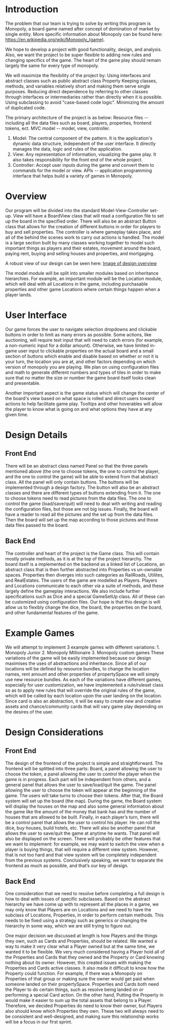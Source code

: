 # Introduction
The problem that our team is trying to solve by writing this program is Monopoly, a board game named after concept of domination of market by single entity. More specific information about Monopoly can be found here: https://en.wikipedia.org/wiki/Monopoly_(game).
 
We hope to develop a project with good functionality, design, and analysis. Also, we want the project to be super flexible to adding new rules and changing specifics of the game. The heart of the game play should remain largely the same for every type of monopoly.

We will maximize the flexibility of the project by:
Using interfaces and abstract classes such as public abstract class Property 
Keeping classes, methods, and variables relatively short and making them serve single purposes.
Reducing direct dependence by referring to other classes through interfaces or intermediaries rather than directly when it is possible.
Using subclassing to avoid "case-based code logic". 
Minimizing the amount of duplicated code.

The primary architecture of the project is as below:
Resource files -- including all the data files such as board, players, properties, frontend tokens, ect.
MVC model -- model, view, controller.
1. Model: The central component of the pattern. It is the application's dynamic data structure, independent of the user interface. It directly manages the data, logic and rules of the application.
2. View: Any representation of information, visualizing the game play. It also takes responsibility for the front end of the whole project.
3. Controller: Accept user inputs during the game and convert them to commands for the model or view.
APIs -- application programming interface that helps build a variety of games in Monopoly.


# Overview
Our program will be divided into the standard Model-View-Controller set-up. 
View will have a BoardView class that will read a configuration file to set 
up the board in the specified order. There will also be an abstract Button 
class that allows for the creation of different buttons in order for players 
to buy and sell properties. The controller is where gameplay takes 
place, and all of the behind the scenes work to carry out actions is handled. 
The model is a large section built by many classes working together to model
such important things as players and their estates, movement around the board,
paying rent, buying and selling houses and properties, and mortgaging.

A robust view of our design can be seen here:
[Image of design overview](https://ibb.co/HCLgbJW)

The model module will be split into smaller modules based on inheritance hierarchies.
For example, an important module will be the Location module, which will deal with
all Locations in the game, including purchasable properties and other game Locations
where certain things happen when a player lands. 


# User Interface
Our game forces the user to navigate selection dropdowns and clickable buttons
in order to limit as many errors as possible. Some actions, like auctioning, will require
text input that will need to catch errors (for example, a non-numeric input for
a dollar amount). Otherwise, we have limited in-game user input to clickable properties 
on the actual board and a small section of buttons which enable and disable based
on whether or not it is your turn, the location you are at, and other factors depending
on which version of monopoly you are playing. We plan on using configuration files and
math to generate different numbers and types of tiles in order to make sure that no 
matter the size or number the game board itself looks clean and presentable. 

Another important aspect is the game status which will change the center of the 
board's view based on what space is rolled and direct users toward actions to help 
facilitate game play. Tooltips and other hoverables will allow the player to know 
what is going on and what options they have at any given time. 



# Design Details

## Front End
There will be an abstract class named Panel so that the three panels mentioned above (the one to choose tokens, the 
one to control the player, and the one to control the game) will be able to extend from that abstract class. 
All the panel will only contain buttons. The buttons will be implemented through a design factory. The button will also 
be an abstract classes and there are different types of buttons extending from it. The one to choose tokens need to read 
pictures from the data files. The one to control the game (load/save/quit) will need to deal with writing and reading the 
configuration files, but those are not big issues. 
Finally, the board will have a reader to read all the pictures and the set up from the data files. Then the board will 
set up the map according to those pictures and those data files passed to the board. 

## Back End
The controller and heart of the project is the Game class. This will contain mostly private methods, as it is at the 
top of the project hierarchy. The board itself is a implemented on the backend as a linked list of Locations, an abstract 
class that is then further abstracted into Properties vs un-ownable spaces. Properties then diverges into such categories
 as RailRoads, Utilites, and RealEstates. The users of the game are modelled as Players. Players and Locations 
 communicate to each other via a suite of methods, and these largely define the gameplay interactions. We also 
 include further specifications such as Dice and a special GameSetUp class. All of these can be customized using 
 configuration files. Our hope is that this design is will allow us to flexibly change the dice, the board, 
 the properties on the board, and other fundamental features of the game.
 


# Example Games

We will attempt to implement 3 example games with different variations: 1. Monopoly Junior 2. Monopoly Millionaire 3. Monopoly custom games
These variations of the game will be easily implemented because our design maximises the uses of abstractions and inheritance.
Since all of our locations will be defined by resource bundles, to change the location names, rent amount and other properties of propertySpace 
we will simply use new resource bundles. As each of the variations have different games, especially for user customization, we have 
implemented a rule/ruleset class so as to apply new rules that will override the original rules of the game, which will be called by
each location upon the user landing on the location. Since card is also an abstraction, it will be easy to create new and creative
assets and chance/community cards that will vary game play depending on the desires of the user.


# Design Considerations

## Front End
The design of the frontend of the project is simple and straightforward. The frontend will be splitted into three parts: Board, a panel allowing the user to choose the token, a panel allowing the user to control the player when the game is in progress. Each part will be independent from others, and a general panel that allows the user to save/load/quit the game. The panel allowing the user to choose the token will appear at the beginning of the game. The users will take turns to choose their tokens. After that, the Board system will set up the board (the map). During the game, the Board system will display the houses on the map and also some general information about the game like the amount of the money that bank has and the number of houses that are allowed to be built. Finally, in each player’s turn, there will be a control panel that allows the user to control his player. He can roll the dice, buy houses, build hotels, etc. There will also be another panel that allows the user to save/quit the game at anytime he wants. That panel will also be displayed on the screen. 
There will probably be other features that we want to implement: for example, we may want to switch the view when a player is buying things, that will require a different view system. However, that is not too hard and that view system will be completely independent from the previous systems.
Conclusively speaking, we want to separate the frontend as much as possible, and that’s our key of design.

## Back End
One consideration that we need to resolve before completing a full design is how to deal with issues of specific
subclasses. Based on the abstract hierarchy we have come up with to represent all the places in a game, we may only know
that Players are on Locations and we need to have the subclass of Locations, Properties, in order to perform certain 
methods. This needs to be fixed using a strategy such as generics or changing the hierarchy in some way, which we are
still trying to figure out.

One major decision we discussed at length is how Players and the things they own, such as Cards and Properties, should 
be related. We wanted a way to make it very clear what a Player owned but at the same time, we wanted it to be flexible.
We very much considered having a Player hold all of the Properties and Cards that they owned and 
the Property or Card knowing nothing about its owner. However,
this created issues with making the Properties and Cards active classes. It also made it difficult 
to know how the Property could function. For example, if there was a Monopoly on Properties of that 
group or making sure the owner would get paid when someone landed on their propertySpace. Properties and Cards both need the 
Player to do certain things, such as resolve being landed on or performing a special Card action.  On the other hand, 
Putting the Property in would make it easier to sum up the total assets that belong to a Player.
Therefore, we decided Properties do need to know their owner, but Players also should know which 
Properties they own. These two will always need to be consistent and well-designed, and making sure this 
 relationship works will be a focus in our first sprint.

